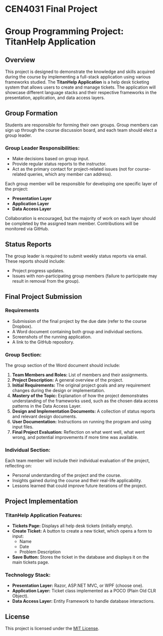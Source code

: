 # CEN4031 Final Project

# Group Programming Project: TitanHelp Application

## Overview

This project is designed to demonstrate the knowledge and skills acquired during the course by implementing a full-stack application using various frameworks studied. The **TitanHelp Application** is a help desk ticketing system that allows users to create and manage tickets. The application will showcase different language stacks and their respective frameworks in the presentation, application, and data access layers.

## Group Formation

Students are responsible for forming their own groups. Group members can sign up through the course discussion board, and each team should elect a group leader. 

### Group Leader Responsibilities:
- Make decisions based on group input.
- Provide regular status reports to the instructor.
- Act as the primary contact for project-related issues (not for course-related queries, which any member can address).

Each group member will be responsible for developing one specific layer of the project:
- **Presentation Layer**
- **Application Layer**
- **Data Access Layer**

Collaboration is encouraged, but the majority of work on each layer should be completed by the assigned team member. Contributions will be monitored via GitHub.

## Status Reports

The group leader is required to submit weekly status reports via email. These reports should include:
- Project progress updates.
- Issues with non-participating group members (failure to participate may result in removal from the group).

## Final Project Submission

### Requirements
- Submission of the final project by the due date (refer to the course Dropbox).
- A Word document containing both group and individual sections.
- Screenshots of the running application.
- A link to the GitHub repository.

### Group Section:
The group section of the Word document should include:
1. **Team Members and Roles:** List of members and their assignments.
2. **Project Description:** A general overview of the project.
3. **Initial Requirements:** The original project goals and any requirement changes during the design or implementation.
4. **Mastery of the Topic:** Explanation of how the project demonstrates understanding of the frameworks used, such as the chosen data access patterns in the Data Access Layer.
5. **Design and Implementation Documents:** A collection of status reports and relevant design documents.
6. **User Documentation:** Instructions on running the program and using input files.
7. **Final Project Evaluation:** Reflection on what went well, what went wrong, and potential improvements if more time was available.

### Individual Section:
Each team member will include their individual evaluation of the project, reflecting on:
- Personal understanding of the project and the course.
- Insights gained during the course and their real-life applicability.
- Lessons learned that could improve future iterations of the project.

## Project Implementation

### TitanHelp Application Features:
- **Tickets Page:** Displays all help desk tickets (initially empty).
- **Create Ticket:** A button to create a new ticket, which opens a form to input:
  - Name
  - Date
  - Problem Description
- **Save Button:** Stores the ticket in the database and displays it on the main tickets page.

### Technology Stack:
- **Presentation Layer:** Razor, ASP.NET MVC, or WPF (choose one).
- **Application Layer:** Ticket class implemented as a POCO (Plain Old CLR Object).
- **Data Access Layer:** Entity Framework to handle database interactions.

## License
This project is licensed under the [MIT License](LICENSE).

